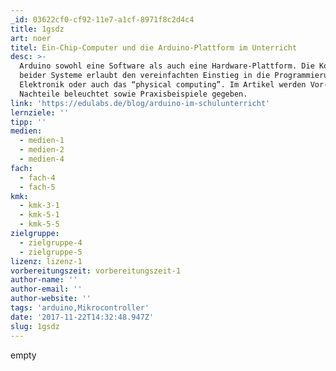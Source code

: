 ```yaml
---
_id: 03622cf0-cf92-11e7-a1cf-8971f8c2d4c4
title: 1gsdz
art: noer
titel: Ein-Chip-Computer und die Arduino-Plattform im Unterricht
desc: >-
  Arduino sowohl eine Software als auch eine Hardware-Plattform. Die Kombination
  beider Systeme erlaubt den vereinfachten Einstieg in die Programmierung von
  Elektronik oder auch das “physical computing”. Im Artikel werden Vor- und
  Nachteile beleuchtet sowie Praxisbeispiele gegeben.
link: 'https://edulabs.de/blog/arduino-im-schulunterricht'
lernziele: ''
tipp: ''
medien:
  - medien-1
  - medien-2
  - medien-4
fach:
  - fach-4
  - fach-5
kmk:
  - kmk-3-1
  - kmk-5-1
  - kmk-5-5
zielgruppe:
  - zielgruppe-4
  - zielgruppe-5
lizenz: lizenz-1
vorbereitungszeit: vorbereitungszeit-1
author-name: ''
author-email: ''
author-website: ''
tags: 'arduino,Mikrocontroller'
date: '2017-11-22T14:32:48.947Z'
slug: 1gsdz
---
```

empty
